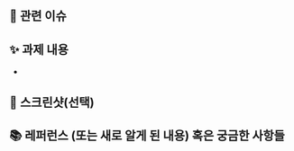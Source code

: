 ## 📌 관련 이슈

<!-- 관련있는 이슈 번호(#000)을 적어주세요.
  해당 pull request merge와 함께 이슈를 닫으려면
  closed #Issue_number를 적어주세요 -->



## ✨ 과제 내용

<!-- 과제에 대한 설명을 적어주세요 -->

- 


## 📸 스크린샷(선택)

<!-- 스크린샷이 필요한 과제면 스크린샷을 첨부해주세요 -->


## 📚 레퍼런스 (또는 새로 알게 된 내용) 혹은 궁금한 사항들

<!-- 참고할 사항이 있다면 적어주세요 -->

